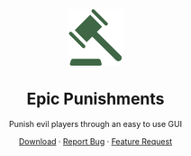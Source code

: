 <div style="text-align: center">
    <a>
        <img src="assets/logo-100.png" alt="Logo" width="100" height="100" />
    </a>
    <h1>Epic Punishments</h1>
    <p>Punish evil players through an easy to use GUI</p>
    <a href="https://www.spigotmc.org/resources/epic-punishments.98340/">Download</a>
    ·
    <a href="https://github.com/Markiesch/EpicPunishments/issues">Report Bug</a>
    ·
    <a href="https://github.com/Markiesch/EpicPunishments/issues">Feature Request</a>
</div>
